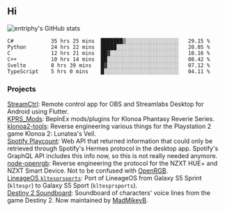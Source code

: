 ## Hi
![entriphy's GitHub stats](https://github-readme-stats.vercel.app/api?username=entriphy&show_icons=true&title_color=2196F3&bg_color=212121&text_color=FAFAFA&hide_border=true)
<!--START_SECTION:waka-->

```text
C#            35 hrs 25 mins  ███████▒░░░░░░░░░░░░░░░░░   29.15 %
Python        24 hrs 22 mins  █████░░░░░░░░░░░░░░░░░░░░   20.05 %
C             12 hrs 21 mins  ██▓░░░░░░░░░░░░░░░░░░░░░░   10.16 %
C++           10 hrs 14 mins  ██░░░░░░░░░░░░░░░░░░░░░░░   08.42 %
Svelte        8 hrs 39 mins   █▓░░░░░░░░░░░░░░░░░░░░░░░   07.12 %
TypeScript    5 hrs 0 mins    █░░░░░░░░░░░░░░░░░░░░░░░░   04.11 %
```

<!--END_SECTION:waka-->
### Projects
[StreamCtrl](https://play.google.com/store/apps/details?id=dev.t4ils.obs_remote): Remote control app for OBS and Streamlabs Desktop for Android using Flutter.<br>
[KPRS_Mods](https://github.com/entriphy/KPRS_Mods): BepInEx mods/plugins for Klonoa Phantasy Reverie Series.<br>
[klonoa2-tools](https://github.com/entriphy/klonoa2-tools): Reverse engineering various things for the Playstation 2 game Klonoa 2: Lunatea's Veil.<br>
[Spotify Playcount](https://github.com/entriphy/sp-playcount-librespot): Web API that returned information that could only be retrieved through Spotify's Hermes protocol in the desktop app. Spotify's GraphQL API includes this info now, so this is not really needed anymore.<br>
[node-openrgb](https://github.com/entriphy/node-openrgb): Reverse engineering the protocol for the NZXT HUE+ and NZXT Smart Device. Not to be confused with [OpenRGB](https://gitlab.com/CalcProgrammer1/OpenRGB).<br>
[LineageOS `kltesprsports`](https://github.com/entriphy/android_device_samsung_kltesprsports): Port of LineageOS from Galaxy S5 Sprint (`kltespr`) to Galaxy S5 Sport (`kltesprsports`).<br>
[Destiny 2 Soundboard](https://github.com/entriphy/Destiny2-Soundboard): Soundboard of characters' voice lines from the game Destiny 2. Now maintained by [MadMikeyB](https://github.com/MadMikeyB/Destiny2-Soundboard).
